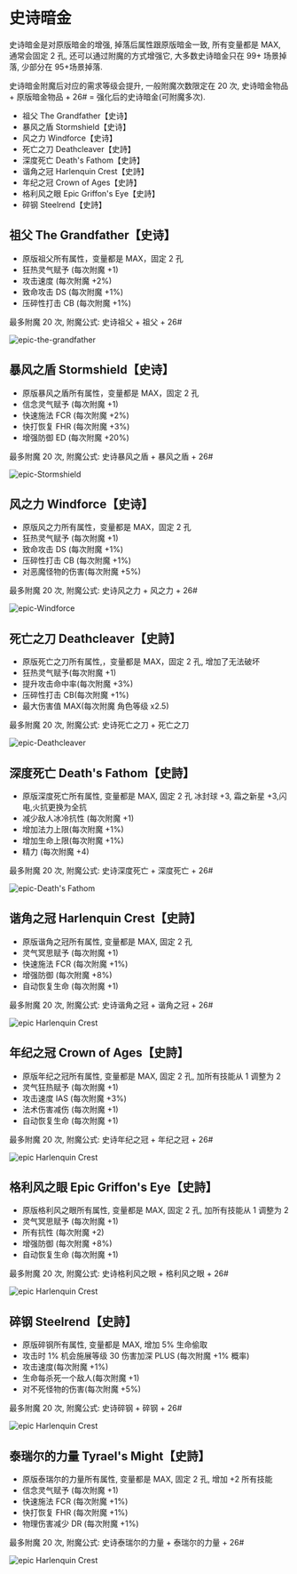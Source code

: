 # 史诗暗金

史诗暗金是对原版暗金的增强, 掉落后属性跟原版暗金一致, 所有变量都是 MAX, 通常会固定 2 孔, 还可以通过附魔的方式增强它, 大多数史诗暗金只在 99+ 场景掉落, 少部分在 95+场景掉落.

史诗暗金附魔后对应的需求等级会提升, 一般附魔次数限定在 20 次, 史诗暗金物品 + 原版暗金物品 + 26# = 强化后的史诗暗金(可附魔多次).

- 祖父 The Grandfather【史诗】
- 暴风之盾 Stormshield【史诗】
- 风之力 Windforce【史诗】
- 死亡之刀 Deathcleaver【史詩】
- 深度死亡 Death's Fathom【史詩】
- 谐角之冠 Harlenquin Crest【史詩】
- 年纪之冠 Crown of Ages【史詩】
- 格利风之眼 Epic Griffon's Eye【史詩】
- 碎钢 Steelrend【史詩】

## 祖父 The Grandfather【史诗】

- 原版祖父所有属性，变量都是 MAX，固定 2 孔
- 狂热灵气赋予 (每次附魔 +1)
- 攻击速度 (每次附魔 +2%)
- 致命攻击 DS (每次附魔 +1%)
- 压碎性打击 CB (每次附魔 +1%)

最多附魔 20 次, 附魔公式: 史诗祖父 + 祖父 + 26#

![epic-the-grandfather](/assets/item-epic-the-grandfather.png)

## 暴风之盾 Stormshield【史诗】

- 原版暴风之盾所有属性，变量都是 MAX，固定 2 孔
- 信念灵气赋予 (每次附魔 +1)
- 快速施法 FCR (每次附魔 +2%)
- 快打恢复 FHR (每次附魔 +3%)
- 增强防御 ED (每次附魔 +20%)

最多附魔 20 次, 附魔公式: 史诗暴风之盾 + 暴风之盾 + 26#

![epic-Stormshield](/assets/item-epic-Stormshield.png)

## 风之力 Windforce【史诗】

- 原版风之力所有属性，变量都是 MAX，固定 2 孔
- 狂热灵气赋予 (每次附魔 +1)
- 致命攻击 DS (每次附魔 +1%)
- 压碎性打击 CB (每次附魔 +1%)
- 对恶魔怪物的伤害(每次附魔 +5%)

最多附魔 20 次, 附魔公式: 史诗风之力 + 风之力 + 26#

![epic-Windforce](/assets/item-epic-Windforce.png)

## 死亡之刀 Deathcleaver【史詩】

- 原版死亡之刀所有属性,，变量都是 MAX，固定 2 孔, 增加了无法破坏
- 狂热灵气赋予(每次附魔 +1)
- 提升攻击命中率(每次附魔 +3%)
- 压碎性打击 CB(每次附魔 +1%)
- 最大伤害值 MAX(每次附魔 角色等级 x2.5)

最多附魔 20 次, 附魔公式: 史诗死亡之刀 + 死亡之刀

![epic-Deathcleaver](/assets/item-epic-Deathcleaver.png)

## 深度死亡 Death's Fathom【史詩】

- 原版深度死亡所有属性, 变量都是 MAX, 固定 2 孔 冰封球 +3, 霜之新星 +3,闪电,火抗更换为全抗
- 减少敌人冰冷抗性 (每次附魔 +1)
- 增加法力上限(每次附魔 +1%)
- 增加生命上限(每次附魔 +1%)
- 精力 (每次附魔 +4)

最多附魔 20 次, 附魔公式: 史诗深度死亡 + 深度死亡 + 26#

![epic-Death's Fathom](/assets/item-epic-Death-Fathom.png)

## 谐角之冠 Harlenquin Crest【史詩】

- 原版谐角之冠所有属性, 变量都是 MAX, 固定 2 孔
- 灵气冥思赋予 (每次附魔 +1)
- 快速施法 FCR (每次附魔 +1%)
- 增强防御 (每次附魔 +8%)
- 自动恢复生命 (每次附魔 +1)

最多附魔 20 次, 附魔公式: 史诗谐角之冠 + 谐角之冠 + 26#

![epic Harlenquin Crest](/assets/item-epic-Harlenquin-Crest.png)

## 年纪之冠 Crown of Ages【史詩】

- 原版年纪之冠所有属性, 变量都是 MAX, 固定 2 孔, 加所有技能从 1 调整为 2
- 灵气狂热赋予 (每次附魔 +1)
- 攻击速度 IAS (每次附魔 +3%)
- 法术伤害减伤 (每次附魔 +1)
- 自动恢复生命 (每次附魔 +1)

最多附魔 20 次, 附魔公式: 史诗年纪之冠 + 年纪之冠 + 26#

![epic Harlenquin Crest](/assets/item-epic-Harlenquin-Crest.png)

## 格利风之眼 Epic Griffon's Eye【史詩】

- 原版格利风之眼所有属性, 变量都是 MAX, 固定 2 孔, 加所有技能从 1 调整为 2
- 灵气冥思赋予 (每次附魔 +1)
- 所有抗性 (每次附魔 +2)
- 增强防御 (每次附魔 +8%)
- 自动恢复生命 (每次附魔 +1)

最多附魔 20 次, 附魔公式: 史诗格利风之眼 + 格利风之眼 + 26#

![epic Harlenquin Crest](/assets/item-epic-Harlenquin-Crest.png)

## 碎钢 Steelrend【史詩】

- 原版碎钢所有属性, 变量都是 MAX, 增加 5% 生命偷取
- 攻击时 1% 机会施展等级 30 伤害加深 PLUS (每次附魔 +1% 概率)
- 攻击速度(每次附魔 +1%)
- 生命每杀死一个敌人(每次附魔 +1)
- 对不死怪物的伤害(每次附魔 +5%)

最多附魔 20 次, 附魔公式: 史诗碎钢 + 碎钢 + 26#

![epic Harlenquin Crest](/assets/item-epic-Harlenquin-Crest.png)

## 泰瑞尔的力量 Tyrael's Might【史詩】

- 原版泰瑞尔的力量所有属性, 变量都是 MAX, 固定 2 孔, 增加 +2 所有技能
- 信念灵气赋予 (每次附魔 +1)
- 快速施法 FCR (每次附魔 +1%)
- 快打恢复 FHR (每次附魔 +1%)
- 物理伤害减少 DR (每次附魔 +1%)

最多附魔 20 次, 附魔公式: 史诗泰瑞尔的力量 + 泰瑞尔的力量 + 26#

![epic Harlenquin Crest](/assets/item-epic-Harlenquin-Crest.png)
